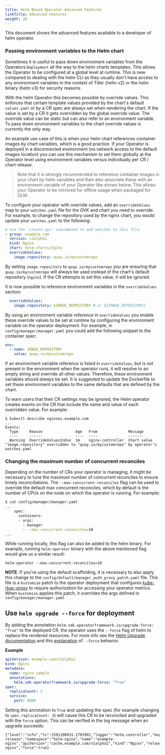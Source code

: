 ```yaml
---
title: Helm Based Operator Advanced Features
linkTitle: Advanced Features
weight: 20
---
```


This document shows the advanced features available to a developer of helm operator.

### Passing environment variables to the Helm chart

Sometimes it is useful to pass down environment variables from the Operators `Deployment`
all the way to the helm charts templates. This allows the Operator to be configured at a global
level at runtime. This is new compared to dealing with the helm CLI
as they usually don't have access to any environment variables in the context of Tiller (helm v2)
or the helm binary (helm v3) for security reasons.

With the helm Operator this becomes possible by override values. This enforces that certain
template values provided by the chart's default `values.yaml` or by a CR spec are always set
when rendering the chart. If the value is set by a CR it gets overridden by the global override value.
The override value can be static but can also refer to an environment variable. To pass down environment
variables to the chart override values is currently the only way.

An example use case of this is when your helm chart references container images by chart variables,
which is a good practice.
If your Operator is deployed in a disconnected environment (no network access to the default images
location) you can use this mechanism to set them globally at the Operator level using environment variables
versus individually per CR / chart release.

> Note that it is strongly recommended to reference container images in your chart by helm variables
> and then also associate these with an environment variable of your Operator like shown below.
> This allows your Operator to be mirrored for offline usage when packaged for OLM.

To configure your operator with override values, add an `overrideValues` map to your
`watches.yaml` file for the GVK and chart you need to override. For example, to change
the repository used by the nginx chart, you would update your `watches.yaml` to the
following:

```yaml
# Use the 'create api' subcommand to add watches to this file.
- group: example.com
  version: v1alpha1
  kind: Nginx
  chart: helm-charts/nginx
  overrideValues:
    image.repository: quay.io/mycustomrepo
```

By setting `image.repository` to `quay.io/mycustomrepo` you are ensuring that
`quay.io/mycustomrepo` will always be used instead of the chart's default repository
(`nginx`). If the CR attempts to set this value, it will be ignored.

It is now possible to reference environment variables in the `overrideValues` section:

```yaml
  overrideValues:
    image.repository: $IMAGE_REPOSITORY # or ${IMAGE_REPOSITORY}
```

By using an environment variable reference in `overrideValues` you enable these override
values to be set at runtime by configuring the environment variable on the
operator deployment. For example, in `config/manager/manager.yaml` you could add the
following snippet to the container spec:

```yaml
env:
  - name: IMAGE_REPOSITORY
    value: quay.io/mycustomrepo
```

If an environment variable reference is listed in `overrideValues`, but is not present
in the environment when the operator runs, it will resolve to an empty string and
override all other values. Therefore, these environment variables should _always_ be
set. It is suggested to update the Dockerfile to set these environment variables to
the same defaults that are defined by the chart.

To warn users that their CR settings may be ignored, the Helm operator creates events on
the CR that include the name and value of each overridden value. For example:

```
$ kubectl describe nginxes.example.com
...
Events:
  Type     Reason               Age   From              Message
  ----     ------               ----  ----              -------
  Warning  OverrideValuesInUse  1m    nginx-controller  Chart value "image.repository" overridden to "quay.io/mycustomrepo" by operator's watches.yaml
```


### Changing the maximum number of concurrent reconciles

Depending on the number of CRs your operator is managing, it might be necessary to tune the maximum number of concurrent reconciles to ensure timely reconciliations. The `--max-concurrent-reconciles` flag can be used to override the default max concurrent reconciles, which by default is the number of CPUs on the node on which the operator is running. For example:

```sh
$ cat config/manager/manager.yaml 
...
    spec:
      containers:
      - args:
        - manager
        - --max-concurrent-reconciles=10
...
```

While running locally, this flag can also be added to the helm binary. For example, running `helm-operator` binary with the above mentioned flag would give us a similar result:
```
helm-operator --max-concurrent-reconciles=10
```

**NOTE**: If you're using the default scaffolding, it is necessary to also apply this change to the `config/default/manager_auth_proxy_patch.yaml` file. This file is a `kustomize` patch to the operator deployment that configures [kube-rbac-proxy][kube-rbac-proxy] to require authorization for accessing your operator metrics. When `kustomize` applies this patch, it overrides the args defined in `config/manager/manager.yaml`

## Use `helm upgrade --force` for deployment

By adding the annotation `helm.sdk.operatorframework.io/upgrade-force: "True"` to the deployed CR, the operator uses the `--force` flag of helm to replace the rendered resources. For more info see the [Helm Upgrade documentation](https://helm.sh/docs/helm/helm_upgrade/) and this [explanation](https://github.com/helm/helm/issues/7082#issuecomment-559558318) of `--force` behavior.

**Example**

```yaml
apiVersion: example.com/v1alpha1
kind: Nginx
metadata:
  name: nginx-sample
  annotations:
    helm.sdk.operatorframework.io/upgrade-force: "True"
spec:
  replicaCount: 2
  service:
    port: 8080
```

Setting this annotation to `True` and updating the spec (for example changing to `spec.replicaCount: 3`) will cause this CR to be reconciled and upgraded with the `force` option. This can be verified in the log message when an upgrade succeeds: 

```
{"level":"info","ts":1591198931.1703992,"logger":"helm.controller","msg":"Upgraded release","namespace":"helm-nginx","name":"example-nginx","apiVersion":"cache.example.com/v1alpha1","kind":"Nginx","release":"example-nginx","force":true}
```

[kube-rbac-proxy]: https://github.com/brancz/kube-rbac-proxy